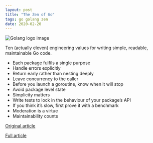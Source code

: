 ```yaml
---
layout: post
title: "The Zen of Go"
tags: go golang zen
date: 2020-02-20
---
```


![Golang logo image](https://miro.medium.com/max/1890/1*pT5NLaclavnZQKhiQ_zcqA.png)

Ten (actually eleven) engineering values for writing simple, readable, maintainable Go code.

- Each package fulfils a single purpose
- Handle errors explicitly
- Return early rather than nesting deeply
- Leave concurrency to the caller
- Before you launch a goroutine, know when it will stop
- Avoid package level state
- Simplicity matters
- Write tests to lock in the behaviour of your package’s API
- If you think it’s slow, first prove it with a benchmark
- Moderation is a virtue
- Maintainability counts

[Original article](https://dave.cheney.net/2020/02/23/the-zen-of-go)

[Full article](https://the-zen-of-go.netlify.com/)

